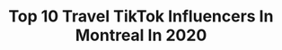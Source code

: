 ---
title: Top 10 Travel TikTok Influencers In Montreal In 2020
description: >-
  Find top travel TikTok influencers in Montreal in 2020. Most popular hashtags: #travel #mexico #montreal #quarantine.
platform: TikTok
profiles:
  - username: "iamstevedaniels"
    fullname: >-
      Iamstevedaniel
    location: "Canada"
    followers: 6157
    engagement: 731
    commentsToLikes: 0.044281
    id: ck7zo5c14hxx10j78dpaxoczr
    verified: false
    hashtags: "#forypupage, #blacktiktok, #rockpaperscissors, #waitaminute"
  - username: "baraabarazi"
    fullname: >-
      Baraa Barazi
    location: "Canada"
    followers: 2223
    engagement: 383
    commentsToLikes: 0.078448
    id: ckai5yafdu0rm0i784o5alxn5
    verified: false
    hashtags: "#water, #ibiza, #singer, #louisvuitton"
  - username: "bourgeoisehoma"
    fullname: >-
      Alexandra Piette
    location: "Canada"
    followers: 2300
    engagement: 546
    commentsToLikes: 0.014786
    id: ckamqmmcvi0000i78p0iv8alj
    verified: false
    hashtags: "#quarantinelife, #happyathome, #vacanses, #savagechallenge"
  - username: "freshdailyca"
    fullname: >-
      Freshdaily
    location: "Canada"
    followers: 14454
    engagement: 1557
    commentsToLikes: 0.023278
    id: ck9f9jj9z70kg0j78behujol9
    verified: false
    hashtags: "#canadianlife, #american, #pets, #bakingrecipe"
  - username: "annekrystelgoyerofficial"
    fullname: >-
      Anne Krystel
    location: "Canada"
    followers: 5078
    engagement: 436
    commentsToLikes: 0.039103
    id: ck8qe3pseqveb0j7863m12jn0
    verified: false
    hashtags: "#white, #80music, #mexico, #woman"
  - username: "_pifou"
    fullname: >-
      Alexis Pifou
    location: "Canada"
    followers: 93161
    engagement: 601
    commentsToLikes: 0.008692
    id: ck83z40iyxiok0j787a6cc0w8
    verified: false
    hashtags: "#hypnotized, #photo, #hypnosis, #fish"
  - username: "thetiktoktings"
    fullname: >-
      thetiktoktings
    location: "Canada"
    followers: 3895
    engagement: 632
    commentsToLikes: 0.040504
    id: ckacbix2ihm760i78usf6uv6j
    verified: false
    hashtags: "#diyclothes, #albumlookalike, #arabtiktok, #texts"
  - username: "qc418"
    fullname: >-
      🇨🇦🔥Qc🔥🇨🇦
    location: "Canada"
    followers: 9355
    engagement: 4895
    commentsToLikes: 0.099735
    id: ckajl2cxyt7ra0i787qja9g8f
    verified: false
    hashtags: "#friends, #fake, #bromance, #may4th"
  - username: "jasgbtn"
    fullname: >-
      Jasmine Grace
    location: "Canada"
    followers: 6226
    engagement: 1257
    commentsToLikes: 0.035293
    id: ck7zo5d3ohy4i0j78qsioi8jo
    verified: false
    hashtags: "#eyeslipsface, #makeupart, #jeju, #quarantinelife"
  - username: "notoregano"
    fullname: >-
      bas
    location: "Canada"
    followers: 3804
    engagement: 1183
    commentsToLikes: 0.041423
    id: ck8tprx98qn730j78rxhmv7l8
    verified: false
    hashtags: "#world, #earthhour, #pride, #dragrace"
---